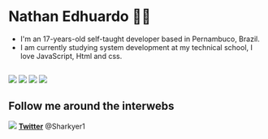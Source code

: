
# Nathan Edhuardo :man_technologist:

- I'm an 17-years-old self-taught developer based in Pernambuco, Brazil.
- I am currently studying system development at my technical school, I love JavaScript, Html and css.

##
![](https://img.shields.io/badge/‎-HTML-CC342D?logo=html5&logoColor=white&style=plastic)
![](https://img.shields.io/badge/‎-CSS-1572B6?logo=css3&logoColor=white&style=plastic)
![](https://img.shields.io/badge/‎-JavaScript-F7DF1E?logo=javascript&logoColor=white&style=plastic)
![](https://img.shields.io/badge/‎-PostgreSQL-F7DF1E?logo=PostgreSQL&logoColor=white&style=plastic)


## Follow me around the interwebs

<img src="https://img.icons8.com/color/16/000000/twitter--v1.png"/> **[Twitter](https://twitter.com/Sharkyer1)** @Sharkyer1




